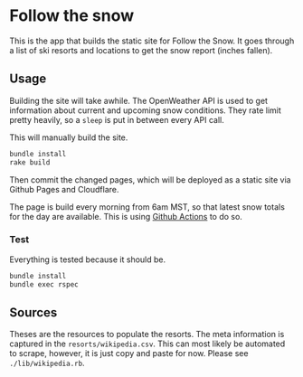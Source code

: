 # Follow the snow

This is the app that builds the static site for Follow the Snow.
It goes through a list of ski resorts and locations to get the snow report (inches fallen).

## Usage

Building the site will take awhile.
The OpenWeather API is used to get information about current and upcoming snow conditions.
They rate limit pretty heavily, so a `sleep` is put in between every API call.

This will manually build the site.

```bash
bundle install
rake build
```

Then commit the changed pages, which will be deployed as a static site via Github Pages and Cloudflare.

The page is build every morning from 6am MST, so that latest snow totals for the day are available.
This is using [Github Actions](https://github.com/jtarchie/followthesnow/blob/main/.github/workflows/build.yml) to do so.

### Test

Everything is tested because it should be.

```bash
bundle install
bundle exec rspec
```

## Sources

Theses are the resources to populate the resorts.
The meta information is captured in the `resorts/wikipedia.csv`.
This can most likely be automated to scrape, however, it is just copy and paste for now. Please see `./lib/wikipedia.rb`.

